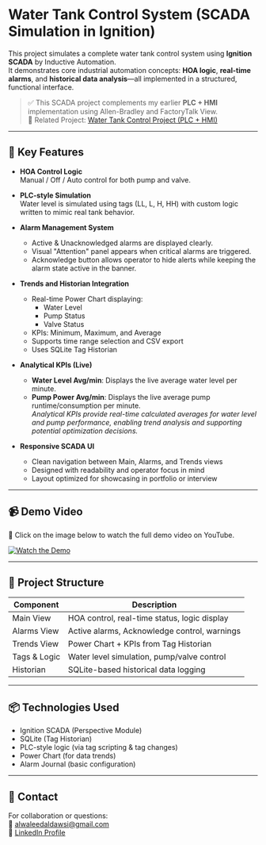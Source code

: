 # Water Tank Control System (SCADA Simulation in Ignition)

This project simulates a complete water tank control system using **Ignition SCADA** by Inductive Automation.  
It demonstrates core industrial automation concepts: **HOA logic**, **real-time alarms**, and **historical data analysis**—all implemented in a structured, functional interface.

> ✅ This SCADA project complements my earlier **PLC + HMI** implementation using Allen-Bradley and FactoryTalk View.  
> 🔗 Related Project: [Water Tank Control Project (PLC + HMI)](https://github.com/Alwaleed-Projects/Water-Tank-Control-Project)

---

## 🎯 Key Features

- **HOA Control Logic**  
  Manual / Off / Auto control for both pump and valve.

- **PLC-style Simulation**  
  Water level is simulated using tags (LL, L, H, HH) with custom logic written to mimic real tank behavior.

- **Alarm Management System**  
  - Active & Unacknowledged alarms are displayed clearly.  
  - Visual "Attention" panel appears when critical alarms are triggered.  
  - Acknowledge button allows operator to hide alerts while keeping the alarm state active in the banner.

- **Trends and Historian Integration**  
  - Real-time Power Chart displaying:  
    - Water Level  
    - Pump Status  
    - Valve Status  
  - KPIs: Minimum, Maximum, and Average  
  - Supports time range selection and CSV export  
  - Uses SQLite Tag Historian

- **Analytical KPIs (Live)**  
  - **Water Level Avg/min**: Displays the live average water level per minute.  
  - **Pump Power Avg/min**: Displays the live average pump runtime/consumption per minute.  
  _Analytical KPIs provide real-time calculated averages for water level and pump performance, enabling trend analysis and supporting potential optimization decisions._

- **Responsive SCADA UI**  
  - Clean navigation between Main, Alarms, and Trends views  
  - Designed with readability and operator focus in mind  
  - Layout optimized for showcasing in portfolio or interview

---

## 📹 Demo Video

📌 Click on the image below to watch the full demo video on YouTube.

[![Watch the Demo](https://img.youtube.com/vi/r_gztTlsPYs/maxresdefault.jpg)](https://youtu.be/r_gztTlsPYs)

---

## 📁 Project Structure

| Component     | Description                                  |
|---------------|----------------------------------------------|
| Main View     | HOA control, real-time status, logic display |
| Alarms View   | Active alarms, Acknowledge control, warnings |
| Trends View   | Power Chart + KPIs from Tag Historian        |
| Tags & Logic  | Water level simulation, pump/valve control   |
| Historian     | SQLite-based historical data logging         |

---

## 📦 Technologies Used

- Ignition SCADA (Perspective Module)
- SQLite (Tag Historian)
- PLC-style logic (via tag scripting & tag changes)
- Power Chart (for data trends)
- Alarm Journal (basic configuration)

---

## 📩 Contact

For collaboration or questions:  
📧 alwaleedaldawsi@gmail.com  
🔗 [LinkedIn Profile](https://www.linkedin.com/in/alwaleedalzahrani)
